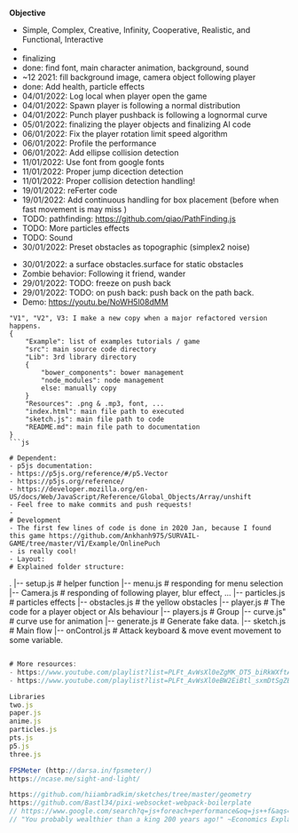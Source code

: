 **Objective**

- Simple, Complex, Creative, Infinity, Cooperative, Realistic, and Functional, Interactive
- 
- finalizing
- done: find font, main character animation, background, sound
- ~12 2021: fill background image, camera object following player
- done: Add health, particle effects
- 04/01/2022: Log local when player open the game
- 04/01/2022: Spawn player is following a normal distribution
- 04/01/2022: Punch player pushback is following a lognormal curve
- 05/01/2022: finalizing the player objects and finalizing AI code
- 06/01/2022: Fix the player rotation limit speed algorithm
- 06/01/2022: Profile the performance
- 06/01/2022: Add ellipse collision detection
- 11/01/2022: Use font from google fonts
- 11/01/2022: Proper jump dicection detection 
- 11/01/2022: Proper collision detection handling!
- 19/01/2022: reFerter code
- 19/01/2022: Add continuous handling for box placement (before when fast movement is may miss )
- TODO: pathfinding: https://github.com/qiao/PathFinding.js
- TODO: More particles effects
- TODO: Sound
-  30/01/2022: Preset obstacles as topographic (simplex2 noise)
<!-- - TODO: Đặt obstacles vào thành 1 convex polygons  -->
- 30/01/2022: a surface obstacles.surface for static obstacles 
- Zombie behavior: Following it friend, wander
- 29/01/2022: TODO: freeze on push back
- 29/01/2022: TODO: on push back: push back on the path back.
- Demo: https://youtu.be/NoWH5l08dMM

```
"V1", "V2", V3: I make a new copy when a major refactored version happens.
{
    "Example": list of examples tutorials / game
    "src": main source code directory
    "Lib": 3rd library directory
    {
        "bower_components": bower management
        "node_modules": node management
        else: manually copy
    }
    "Resources": .png & .mp3, font, ...
    "index.html": main file path to executed
    "sketch.js": main file path to code
    "README.md": main file path to documentation
}
```js

# Dependent:
- p5js documentation:
- https://p5js.org/reference/#/p5.Vector
- https://p5js.org/reference/
- https://developer.mozilla.org/en-US/docs/Web/JavaScript/Reference/Global_Objects/Array/unshift
- Feel free to make commits and push requests!
- 
# Development
- The first few lines of code is done in 2020 Jan, because I found this game https://github.com/Ankhanh975/SURVAIL-GAME/tree/master/V1/Example/OnlinePuch
- is really cool!
- Layout:
# Explained folder structure:
```
.
|-- setup.js        # helper function
|-- menu.js         # responding for menu selection
|-- Camera.js       # responding of following player, blur effect, ...
|-- particles.js    # particles effects
|-- obstacles.js    # the yellow obstacles 
|-- player.js       # The code for a player object or AIs behaviour
|-- players.js      # Group 
|-- curve.js"       # curve use for animation
|-- generate.js     # Generate fake data.
|-- sketch.js       # Main flow
|-- onControl.js    # Attack keyboard & move event movement to some variable.
```js

# More resources:
- https://www.youtube.com/playlist?list=PLFt_AvWsXl0eZgMK_DT5_biRkWXftAOf9
- https://www.youtube.com/playlist?list=PLFt_AvWsXl0eBW2EiBtl_sxmDtSgZBxB3

Libraries
two.js
paper.js
anime.js
particles.js
pts.js
p5.js
three.js

FPSMeter (http://darsa.in/fpsmeter/)
https://ncase.me/sight-and-light/

https://github.com/hiiambradkim/sketches/tree/master/geometry
https://github.com/Bastl34/pixi-websocket-webpack-boilerplate
// https://www.google.com/search?q=js+foreach+performance&oq=js++f&aqs=chrome.2.69i57j69i59l3j0i512j69i60l3.5279j0j1&sourceid=chrome&ie=UTF-8
// "You probably wealthier than a king 200 years ago!" ~Economics Explained
